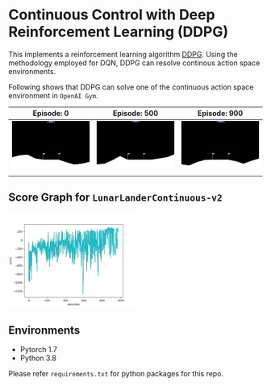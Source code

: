 # Continuous Control with Deep Reinforcement Learning (DDPG)

This implements a reinforcement learning algorithm [DDPG](https://arxiv.org/abs/1509.02971). Using the methodology employed for DQN, DDPG can resolve continous action space environments.

Following shows that DDPG can solve one of the continuous action space environment in `OpenAI Gym`.

|Episode: 0|Episode: 500|Episode: 900|
|---|---|---|
|![eps-0](assets/eps-0.gif)|![eps-500](assets/eps-500.gif)|![eps-900](assets/eps-900.gif)|

## Score Graph for `LunarLanderContinuous-v2`
<img src="assets/score_fig.png" width="50%" height="50%">

## Environments

* Pytorch 1.7
* Python 3.8

Please refer `requirements.txt` for python packages for this repo.
